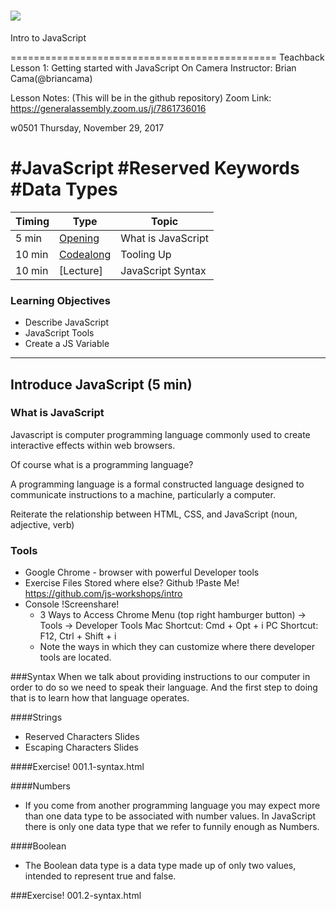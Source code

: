 # ![](https://ga-dash.s3.amazonaws.com/production/assets/logo-9f88ae6c9c3871690e33280fcf557f33.png)
Intro to JavaScript

==============================================
Teachback Lesson 1: Getting started with JavaScript
On Camera Instructor: Brian Cama(@briancama)

Lesson Notes: (This will be in the github repository)
Zoom Link: https://generalassembly.zoom.us/j/7861736016

w0501
Thursday, November 29, 2017

#JavaScript
#Reserved Keywords
#Data Types
==============================================

| Timing | Type |Topic|
| --- | --- | --- |
| 5 min | [Opening](#opening) | What is JavaScript |
| 10 min | [Codealong](#codealong1)  | Tooling Up |
| 10 min | [Lecture] | JavaScript Syntax |

### Learning Objectives

- Describe JavaScript
- JavaScript Tools
- Create a JS Variable

---
<a name="opening"></a>
## Introduce JavaScript (5 min)

### What is JavaScript

Javascript is computer programming language commonly used to create interactive effects within web browsers.

Of course what is a programming language?

  A programming language is a formal constructed language designed to communicate instructions to a machine, particularly a computer.

Reiterate the relationship between HTML, CSS, and JavaScript (noun, adjective, verb)

### Tools

* Google Chrome - browser with powerful Developer tools
* Exercise Files
  Stored where else? Github
  !Paste Me!
  https://github.com/js-workshops/intro
* Console
  !Screenshare!
  - 3 Ways to Access
    Chrome Menu (top right hamburger button) -> Tools -> Developer Tools
    Mac Shortcut: Cmd + Opt + i
    PC Shortcut: F12, Ctrl + Shift + i
  - Note the ways in which they can customize where there developer tools are located.

###Syntax
<a name="codealong1"></a>
When we talk about providing instructions to our computer in order to do so we need to speak their language. And the first step to doing that is to learn how that language operates.


####Strings
- Reserved Characters Slides
- Escaping Characters Slides

####Exercise! 001.1-syntax.html

####Numbers
- If you come from another programming language you may expect more than one data type to be associated with number values. In JavaScript there is only one data type that we refer to funnily enough as Numbers.

####Boolean
- The Boolean data type is a data type made up of only two values, intended to represent true and false.

###Exercise! 001.2-syntax.html
